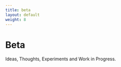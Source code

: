 ```yaml
---
title: beta
layout: default
weight: 8
---
```


# Beta

Ideas, Thoughts, Experiments and Work in Progress.

